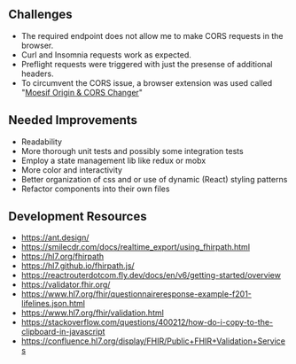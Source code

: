 ## Challenges
- The required endpoint does not allow me to make CORS requests in the browser.
- Curl and Insomnia requests work as expected.
- Preflight requests were triggered with just the presense of additional headers.
- To circumvent the CORS issue, a browser extension was used called "[Moesif Origin & CORS Changer](https://chrome.google.com/webstore/detail/moesif-origin-cors-change/digfbfaphojjndkpccljibejjbppifbc)"

## Needed Improvements
- Readability
- More thorough unit tests and possibly some integration tests
- Employ a state management lib like redux or mobx
- More color and interactivity
- Better organization of css and or use of dynamic (React) styling patterns
- Refactor components into their own files

## Development Resources
- https://ant.design/
- https://smilecdr.com/docs/realtime_export/using_fhirpath.html
- https://hl7.org/fhirpath
- https://hl7.github.io/fhirpath.js/
- https://reactrouterdotcom.fly.dev/docs/en/v6/getting-started/overview
- https://validator.fhir.org/
- https://www.hl7.org/fhir/questionnaireresponse-example-f201-lifelines.json.html
- https://www.hl7.org/fhir/validation.html
- https://stackoverflow.com/questions/400212/how-do-i-copy-to-the-clipboard-in-javascript
- https://confluence.hl7.org/display/FHIR/Public+FHIR+Validation+Services